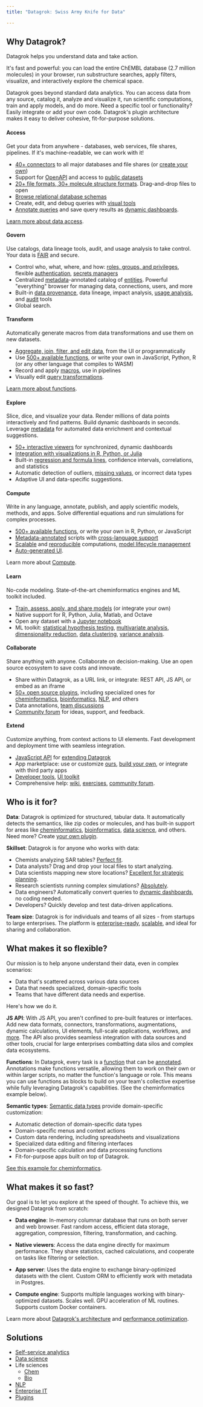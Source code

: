 ```yaml
---
title: "Datagrok: Swiss Army Knife for Data"

---
```


## Why Datagrok?

Datagrok helps you understand data and take action.

It's fast and powerful: you can load the entire ChEMBL database (2.7 million
molecules) in your browser, run substructure searches, apply filters, visualize,
and interactively explore the chemical space.

Datagrok goes beyond standard data analytics. You can access data from any
source, catalog it, analyze and visualize it, run scientific computations, train
and apply models, and do more. Need a specific tool or functionality? Easily
integrate or add your own code. Datagrok's plugin architecture makes it easy to
deliver cohesive, fit-for-purpose solutions. 

#### Access

Get your data from anywhere - databases, web services, file shares, pipelines.
If it's machine-readable, we can work with it!

* [40+ connectors](../access/databases/connectors/connectors.md) to all major
  databases and file shares (or [create your own](../access/databases/create-custom-connectors.md))
* Support for [OpenAPI](access/open-api.md) and access to [public datasets](../access/public-datasets.md)
* [20+ file formats, 30+ molecule structure formats](../access/files/supported-formats.md). Drag-and-drop files to open
* [Browse relational database schemas](../access/databases/databases.md#schema-browser)
* Create, edit, and debug queries with [visual tools](../access/databases/databases.md#working-with-queries)
* [Annotate queries](../access/databases/databases.md#parameterized-queries)
  and save query results as [dynamic dashboards](../access/databases/databases.md#creating-dynamic-dashboards-for-query-results).

[Learn more about data access](../access/access.md).

#### Govern

Use catalogs, data lineage tools, audit, and usage analysis to take control.
Your data is [FAIR](../govern/catalog/fair.md) and secure.
* Control who, what, where, and how: [roles, groups, and privileges](../govern/access-control/access-control.md#authorization), 
flexible [authentication](../govern/access-control/access-control.md#authentication), 
[secrets managers](../govern/access-control/data-connection-credentials.md)
* Centralized [metadata](concepts/objects.md#metadata)-annotated catalog of
[entities](concepts/objects.md). Powerful "everything" browser for
managing data, connections, users, and more
* Built-in [data provenance](../govern/audit/data-provenance.md), data lineage, impact analysis, [usage analysis](../govern/audit/usage-analysis.md), and [audit](../govern/audit/audit.md) tools
* Global search. 

#### Transform

Automatically generate macros from data transformations and use them on new datasets. 

* [Aggregate, join, filter, and edit data](../transform/transform.md), from the UI or programmatically
* Use [500+ available functions](https://public.datagrok.ai/functions?q), or
  write your own in JavaScript, Python, R (or any other language that compiles
  to WASM)
* Record and apply [macros](navigation/panels/panels.md#recording-macros), use in pipelines
* Visually edit [query transformations](../transform/query-transformations.md).

[Learn more about functions](concepts/functions/functions.md).

#### Explore

Slice, dice, and visualize your data. Render millions of data points
interactively and find patterns. Build dynamic dashboards in seconds. Leverage
[metadata](concepts/objects.md#metadata) for automated data enrichment and contextual
suggestions.

* [50+ interactive viewers](../visualize/viewers/viewers.md) for synchronized, dynamic dashboards
* [Integration with visualizations in R, Python, or Julia](../visualize/viewers/scripting-viewer.md)
* Built-in [regression and formula lines](../visualize/viewers/scatter-plot.md#calculations-and-trends),
  confidence intervals, correlations, and statistics
* Automatic detection of outliers, [missing values](../explore/missing-values-imputation.md),
 or incorrect data types
* Adaptive UI and data-specific suggestions.

#### Compute

Write in any language, annotate, publish, and apply scientific models, methods,
and apps. Solve differential equations and run simulations for complex processes<!--(e.g., for [bioreactors](like) and [PKPD])-->.

* [500+ available functions](https://public.datagrok.ai/functions), or write your own in R, Python, or JavaScript
* [Metadata-annotated](../compute/compute.md#metadata) scripts with [cross-language support](../compute/compute.md#functions-and-cross-language-support)
* [Scalable](../compute/compute.md#scalable-computations) and 
[reproducible](../compute/compute.md#reproducible-computations) computations, [model lifecycle management](../compute/compute.md#models)
* [Auto-generated UI](../compute/compute.md#user-interface).

Learn more about [Compute](../compute/compute.md).

#### Learn

No-code modeling. State-of-the-art cheminformatics engines and ML toolkit included.

* [Train, assess, apply, and share models](../learn/learn.md) (or integrate your own)
* Native support for R, Python, Julia, Matlab, and Octave
* Open any dataset with a [Jupyter notebook](../compute/jupyter-notebook.md)
* ML toolkit: [statistical hypothesis testing](solutions/domains/data-science.md#statistical-hypothesis-testing), [multivariate analysis](../explore/multivariate-analysis/pls.md), [dimensionality reduction](../explore/dim-reduction.md), [data clustering](../explore/cluster-data.md), [variance analysis](../explore/anova.md).

#### Collaborate

Share anything with anyone. Collaborate on decision-making. Use an open source
ecosystem to save costs and innovate.

* Share within Datagrok, as a URL link, or integrate: REST API, JS API, 
or embed as an iframe
* [50+ open source plugins](https://github.com/datagrok-ai/public/tree/master/packages),
  including specialized ones for
  [cheminformatics](solutions/domains/chem/chem.md),
  [bioinformatics](solutions/domains/bio/bio.md),
  [NLP](solutions/domains/nlp/nlp.md), and others
* Data annotations, [team discussions](../collaborate/chat.md)
* [Community forum](../collaborate/forum.md) for ideas, support, and feedback.

#### Extend

Customize anything, from context actions to UI elements. Fast development and
deployment time with seamless integration.

* [JavaScript API](../develop/packages/js-api.md) for [extending Datagrok](../develop/packages/extensions.md#what-can-be-extended)
* App marketplace: use or customize [ours](https://public.datagrok.ai/packages), [build your own](../develop/how-to/build-an-app.md), or integrate with third party apps
* [Developer tools](../develop/tools/inspector.md), [UI toolkit](../develop/advanced/ui.md)
* Comprehensive help: [wiki](../develop/develop.md), [exercises](../develop/onboarding/exercises.md), [community forum](https://community.datagrok.ai/).

## Who is it for?

**Data**: Datagrok is optimized for structured, tabular data. It automatically
detects the semantics, like zip codes or molecules, and has built-in support
for areas like [cheminformatics](solutions/domains/chem/chem.md),
[bioinformatics](solutions/domains/bio/bio.md), [data science](solutions/domains/data-science.md),
 and others. Need more? Create [your own plugin](../develop/how-to/create-package.md).

**Skillset**: Datagrok is for anyone who works with data: 

* Chemists analyzing SAR tables? [Perfect fit](solutions/domains/chem/chem.md#chemically-aware-spreadsheet).
* Data analysts? Drag and drop your local files to start analyzing. 
* Data scientists mapping new store locations? [Excellent for strategic planning](https://www.youtube.com/watch?v=tVwpRB8fikQ).
* Research scientists running complex simulations? [Absolutely](../compute/compute.md).
* Data engineers? Automatically convert queries to [dynamic dashboards](../access/databases/databases.md#creating-dynamic-dashboards-for-query-results), no coding needed. 
* Developers? Quickly develop and test data-driven applications.   

**Team size**: Datagrok is for individuals and teams of all sizes - from
startups<!--insert link to customer stories--> to large enterprises<!--insert link to customer stories-->. The
platform is [enterprise-ready](solutions/enterprise/enterprise.md),
[scalable](../develop/under-the-hood/scaling.md), and ideal for sharing and collaboration.

## What makes it so flexible?

Our mission is to help anyone understand their data, even in complex scenarios:

* Data that's scattered across various data sources
* Data that needs specialized, domain-specific tools
* Teams that have different data needs and expertise. 

Here's how we do it. 

**JS API**: With JS API, you aren't confined to pre-built features or interfaces. Add new
data formats, connectors, transformations, augmentations, dynamic calculations,
UI elements, full-scale applications, workflows, and
[more](../develop/function-roles.md). The API also provides seamless
integration with data sources and other tools, crucial for large enterprises
combatting data silos and complex data ecosystems.

**Functions**: In Datagrok, every task is a
[function](concepts/functions/functions.md) that can be
[annotated](concepts/functions/func-params-annotation.md). Annotations make
functions versatile, allowing them to work on their own or within larger
scripts, no matter the function's language or role. This means you can use
functions as blocks to build on your team's collective expertise while fully
leveraging Datagrok's capabilities. (See the cheminformatics example below).

<!---

<details>
<summary>Example</summary>

In this example, a [Python script based on RDKit](https://public.datagrok.ai/script/276a5929-6f21-5105-8eec-576845aabae0)
calculates and visualizes Gasteiger partial charges. When you run the script
explicitly, Datagrok shows a dialog for sketching a query molecule and
visualizes the results. In this case, however, the script is also tagged as a
`panel`. This instructs Datagrok to show the results as an interactive UI
element that updates dynamically for the current molecule.

|  | |
|--|--|
|Script with auto-generated UI based on annotation|![Gasteiger partial charges script](solutions/domains/chem/img/script-gasteiger-part-charges-0.png)|
|Script output|![Gasteiger partial charges script output](solutions/domains/chem/img/script-output-gasteiger-part-charges-0.png)|
|Script output in info pane|![Script-based info pane](solutions/domains/chem/img/script-output-info-pane-0.png)|

</details>

-->

**Semantic types**: [Semantic data types](../govern/catalog/semantic-types.md) provide domain-specific customization:

* Automatic detection of domain-specific data types
* Domain-specific menus and context actions
* Custom data rendering, including spreadsheets and visualizations
* Specialized data editing and filtering interfaces
* Domain-specific calculation and data processing functions
* Fit-for-purpose apps built on top of Datagrok.

[See this example for cheminformatics](solutions/domains/chem/chem.md#chemically-aware-spreadsheet).

<!--
<details>
<summary>Example</summary>

For example, when you open a CSV file containing molecules in the SMILES format, the following happens:

* Data is parsed, and the semantic type `molecule` is assigned to the corresponding column.
* Molecules are automatically rendered in 2D in the spreadsheet.
* Column tooltip now shows the most diverse molecules in your dataset.
* Default column filter is now a sketcher-driven substructure search.
* A top menu item labeled **Chem** appears.
* Molecule-specific info panes, such as **Toxicity** or **Drug Likeness**, appear on the right.

![img](solutions/domains/chem/img/chem-exploration.png)

</details>

-->

## What makes it so fast?

Our goal is to let you explore at the speed of thought. To achieve this, we
designed Datagrok from scratch:

* **Data engine**: In-memory columnar database that runs on both server and web
  browser. Fast random access, efficient data storage, aggregation, compression,
  filtering, transformation, and caching.

* **Native viewers**: Access the data engine directly for maximum performance.
  They share statistics, cached calculations, and cooperate on tasks like
  filtering or selection.

* **App server**: Uses the data engine to exchange binary-optimized datasets
  with the client. Custom ORM to efficiently work with metadata in Postgres.

* **Compute engine**: Supports multiple languages working with
  binary-optimized datasets. Scales well. GPU acceleration of ML routines.
  Supports custom Docker containers.

Learn more about [Datagrok's architecture](../develop/under-the-hood/architecture.md) 
and [performance optimization](../develop/under-the-hood/performance.md).

## Solutions

* [Self-service analytics](solutions/domains/use-cases/eda.md)
* [Data science](solutions/domains/data-science.md)
* Life sciences
  * [Chem](solutions/domains/chem/chem.md)
  * [Bio](solutions/domains/bio/bio.md)
* [NLP](solutions/domains/nlp/nlp.md)
* [Enterprise IT](solutions/enterprise/enterprise.md)
* [Plugins](plugins.md)

<!--

### Customer stories

* A big pharma [problem/solution] company by building a custom application for small molecules SAR
* A biotech startup ...

-->